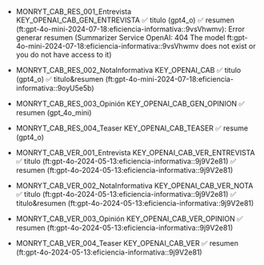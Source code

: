 * MONRYT_CAB_RES_001_Entrevista
KEY_OPENAI_CAB_GEN_ENTREVISTA
  	✅ titulo (gpt4_o)
	✅ resumen (ft:gpt-4o-mini-2024-07-18:eficiencia-informativa::9vsVhwmv): Error generar resumen (Summarizer Service OpenAI: 404 The model ft:gpt-4o-mini-2024-07-18:eficiencia-informativa::9vsVhwmv does not exist or you do not have access to it)

* MONRYT_CAB_RES_002_NotaInformativa
KEY_OPENAI_CAB
	✅ titulo (gpt4_o)
	✅ titulo&resumen (ft:gpt-4o-mini-2024-07-18:eficiencia-informativa::9oyU5e5b)

* MONRYT_CAB_RES_003_Opinión
KEY_OPENAI_CAB_GEN_OPINION
	✅ resumen (gpt_4o_mini)

* MONRYT_CAB_RES_004_Teaser
KEY_OPENAI_CAB_TEASER
	✅ resume (gpt4_o)

* MONRYT_CAB_VER_001_Entrevista
KEY_OPENAI_CAB_VER_ENTREVISTA
	✅ titulo (ft:gpt-4o-2024-05-13:eficiencia-informativa::9j9V2e81)
	✅ resumen (ft:gpt-4o-2024-05-13:eficiencia-informativa::9j9V2e81)

*  MONRYT_CAB_VER_002_NotaInformativa
KEY_OPENAI_CAB_VER_NOTA
	✅ titulo (ft:gpt-4o-2024-05-13:eficiencia-informativa::9j9V2e81)
	✅ titulo&resumen (ft:gpt-4o-2024-05-13:eficiencia-informativa::9j9V2e81)

* MONRYT_CAB_VER_003_Opinión
KEY_OPENAI_CAB_VER_OPINION
	✅ resumen (ft:gpt-4o-2024-05-13:eficiencia-informativa::9j9V2e81)

* MONRYT_CAB_VER_004_Teaser
KEY_OPENAI_CAB_VER
	✅ resumen (ft:gpt-4o-2024-05-13:eficiencia-informativa::9j9V2e81)

